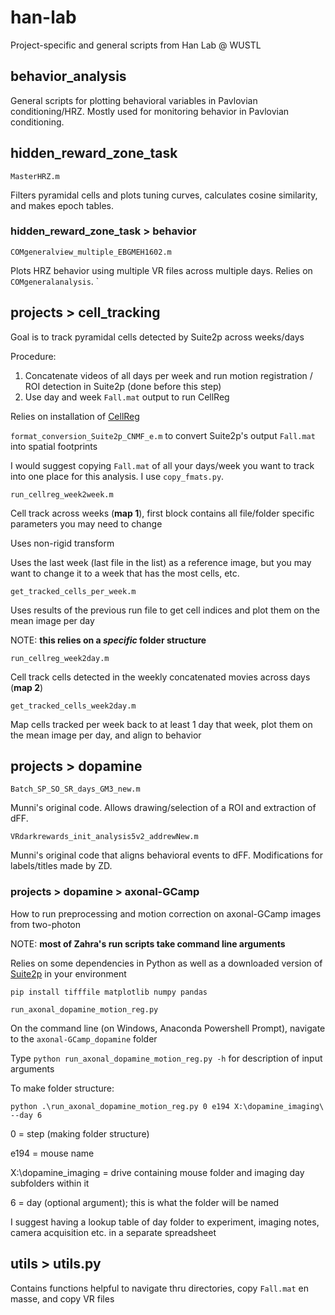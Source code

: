 # han-lab

Project-specific and general scripts from Han Lab @ WUSTL

## behavior_analysis

General scripts for plotting behavioral variables in Pavlovian conditioning/HRZ. Mostly used for monitoring behavior in Pavlovian conditioning.

## hidden_reward_zone_task

`MasterHRZ.m`

Filters pyramidal cells and plots tuning curves, calculates cosine similarity, and makes epoch tables.

### hidden_reward_zone_task > behavior

`COMgeneralview_multiple_EBGMEH1602.m`

Plots HRZ behavior using multiple VR files across multiple days. Relies on `COMgeneralanalysis`.
`
## projects > cell_tracking

Goal is to track pyramidal cells detected by Suite2p across weeks/days

Procedure:
1. Concatenate videos of all days per week and run motion registration / ROI detection in Suite2p (done before this step)
2. Use day and week `Fall.mat` output to run CellReg

Relies on installation of [CellReg](https://github.com/zivlab/CellReg)

`format_conversion_Suite2p_CNMF_e.m` to convert Suite2p's output `Fall.mat` into spatial footprints

I would suggest copying `Fall.mat` of all your days/week you want to track into one place for this analysis. I use `copy_fmats.py`.

`run_cellreg_week2week.m`

Cell track across weeks (**map 1**), first block contains all file/folder specific parameters you may need to change

Uses non-rigid transform

Uses the last week (last file in the list) as a reference image, but you may want to change it to a week that has the most cells, etc.

`get_tracked_cells_per_week.m` 

Uses results of the previous run file to get cell indices and plot them on the mean image per day

NOTE: **this relies on a *specific* folder structure**

`run_cellreg_week2day.m`

Cell track cells detected in the weekly concatenated movies across days (**map 2**)

`get_tracked_cells_week2day.m`

Map cells tracked per week back to at least 1 day that week, plot them on the mean image per day, and align to behavior

## projects > dopamine

`Batch_SP_SO_SR_days_GM3_new.m`

Munni's original code. Allows drawing/selection of a ROI and extraction of dFF.

`VRdarkrewards_init_analysis5v2_addrewNew.m`

Munni's original code that aligns behavioral events to dFF. Modifications for labels/titles made by ZD.

### projects > dopamine > axonal-GCamp

How to run preprocessing and motion correction on axonal-GCamp images from two-photon

NOTE: **most of Zahra's run scripts take command line arguments**

Relies on some dependencies in Python as well as a downloaded version of [Suite2p](https://github.com/MouseLand/suite2p) in your environment
```
pip install tifffile matplotlib numpy pandas
```

`run_axonal_dopamine_motion_reg.py`

On the command line (on Windows, Anaconda Powershell Prompt), navigate to the `axonal-GCamp_dopamine` folder

Type `python run_axonal_dopamine_motion_reg.py -h` for description of input arguments

To make folder structure:
```
python .\run_axonal_dopamine_motion_reg.py 0 e194 X:\dopamine_imaging\ --day 6
```

0 = step (making folder structure)

e194 = mouse name

X:\dopamine_imaging = drive containing mouse folder and imaging day subfolders within it

6 = day (optional argument); this is what the folder will be named

I suggest having a lookup table of day folder to experiment, imaging notes, camera acquisition etc. in a separate spreadsheet
## utils > utils.py

Contains functions helpful to navigate thru directories, copy `Fall.mat` en masse, and copy VR files